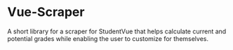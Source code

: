 # Vue-Scraper
A short library for a scraper for StudentVue that helps calculate current and potential grades while enabling the user to customize for themselves.
